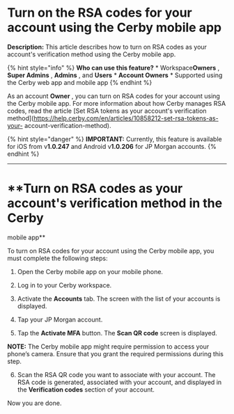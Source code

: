 # Turn on the RSA codes for your account using the Cerby mobile app

**Description:** This article describes how to turn on RSA codes as your account's verification method using the Cerby mobile app.

{% hint style="info" %} **Who can use this feature?** * Workspace**Owners** ,
**Super Admins** , **Admins** , and **Users** * **Account Owners** * Supported
using the Cerby web app and mobile app {% endhint %}

As an account **Owner** , you can turn on RSA codes for your account using the
Cerby mobile app. For more information about how Cerby manages RSA codes, read
the article [Set RSA tokens as your account's verification
method](https://help.cerby.com/en/articles/10858212-set-rsa-tokens-as-your-
account-verification-method).

{% hint style="danger" %} **IMPORTANT:** Currently, this feature is available
for iOS from v**1.0.247** and Android v**1.0.206** for JP Morgan accounts. {%
endhint %}

* * *

# **Turn on RSA codes as your account's verification method in the Cerby
mobile app**

To turn on RSA codes for your account using the Cerby mobile app, you must
complete the following steps:

  1. Open the Cerby mobile app on your mobile phone.

  2. Log in to your Cerby workspace.

  3. Activate the **Accounts** tab. The screen with the list of your accounts is displayed.

  4. Tap your JP Morgan account.

  5. Tap the **Activate MFA** button. The **Scan QR code** screen is displayed.

**NOTE:** The Cerby mobile app might require permission to access your phone’s
camera. Ensure that you grant the required permissions during this step.

  6. Scan the RSA QR code you want to associate with your account. The RSA code is generated, associated with your account, and displayed in the **Verification codes** section of your account.

Now you are done.

